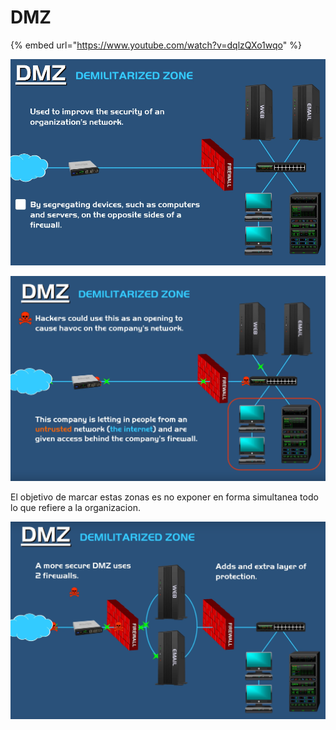 # DMZ

{% embed url="https://www.youtube.com/watch?v=dqlzQXo1wqo" %}



![](../../.gitbook/assets/imagen%20%28358%29.png)

![](../../.gitbook/assets/imagen%20%28357%29.png)

El objetivo de marcar estas zonas es no exponer en forma simultanea todo lo que refiere a la organizacion.



![](../../.gitbook/assets/imagen%20%28587%29.png)



